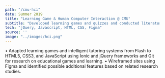 ```yaml
---
path: "/cmu-hci"
date: Summer 2019
title: "Learning Game & Human Computer Interaction @ CMU"
subtitle: "Developed learning games and quizzes and conducted literature reviews of existing ed-tech research for Carnegie Mellon's Human Computer Interaction Institute"
tech: "jQuery, Javascript, HTML, CSS, Figma"
source: ''
image: "../images/hci.png"
---
```

• Adapted learning games and intelligent tutoring systems from Flash to HTML5, CSS3, and JavaScript using Ionic and
jQuery frameworks and Git for research on educational games and learning.
• Wireframed sites using Figma and identified possible additional features based on related research studies.